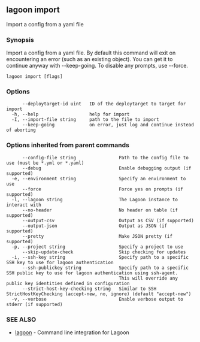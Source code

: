 ## lagoon import

Import a config from a yaml file

### Synopsis

Import a config from a yaml file.
By default this command will exit on encountering an error (such as an existing object).
You can get it to continue anyway with --keep-going. To disable any prompts, use --force.

```
lagoon import [flags]
```

### Options

```
      --deploytarget-id uint   ID of the deploytarget to target for import
  -h, --help                   help for import
  -I, --import-file string     path to the file to import
      --keep-going             on error, just log and continue instead of aborting
```

### Options inherited from parent commands

```
      --config-file string                Path to the config file to use (must be *.yml or *.yaml)
      --debug                             Enable debugging output (if supported)
  -e, --environment string                Specify an environment to use
      --force                             Force yes on prompts (if supported)
  -l, --lagoon string                     The Lagoon instance to interact with
      --no-header                         No header on table (if supported)
      --output-csv                        Output as CSV (if supported)
      --output-json                       Output as JSON (if supported)
      --pretty                            Make JSON pretty (if supported)
  -p, --project string                    Specify a project to use
      --skip-update-check                 Skip checking for updates
  -i, --ssh-key string                    Specify path to a specific SSH key to use for lagoon authentication
      --ssh-publickey string              Specify path to a specific SSH public key to use for lagoon authentication using ssh-agent.
                                          This will override any public key identities defined in configuration
      --strict-host-key-checking string   Similar to SSH StrictHostKeyChecking (accept-new, no, ignore) (default "accept-new")
  -v, --verbose                           Enable verbose output to stderr (if supported)
```

### SEE ALSO

* [lagoon](lagoon.md)	 - Command line integration for Lagoon

